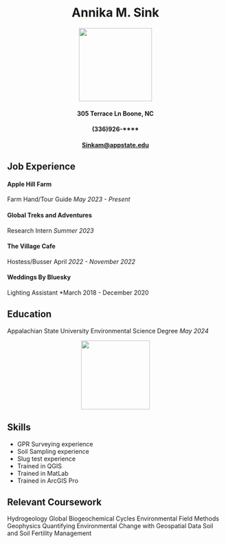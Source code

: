 <center>

Annika M. Sink
=====

<img src="Headshot_AnnikaSink.jpg" width='170'>

#### 305 Terrace Ln Boone, NC
#### (336)926-**** 
#### Sinkam@appstate.edu
</center>

Job Experience
------
#### Apple Hill Farm 
Farm Hand/Tour Guide *May 2023 - Present*

#### Global Treks and Adventures
Research Intern *Summer 2023*

#### The Village Cafe
Hostess/Busser April *2022 - November 2022*

#### Weddings By Bluesky
Lighting Assistant *March 2018 - December 2020 

Education
------
Appalachian State University Environmental Science Degree  *May 2024*
<center><img src= "https://upload.wikimedia.org/wikipedia/commons/a/a9/Appalachian_State_Mountaineers_logo.svg" width ='160'> </center>

Skills
------
+ GPR Surveying experience
+ Soil Sampling experience
+ Slug test experience
+ Trained in QGIS
+ Trained in MatLab
+ Trained in ArcGIS Pro

Relevant Coursework
-----
Hydrogeology
Global Biogeochemical Cycles
Environmental Field Methods
Geophysics
Quantifying Environmental Change with Geospatial Data
Soil and Soil Fertility Management

